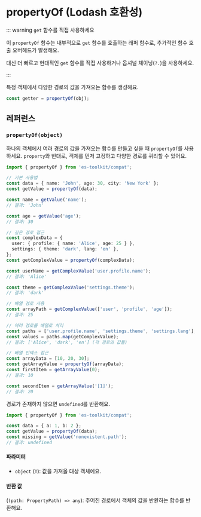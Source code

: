 # propertyOf (Lodash 호환성)

::: warning `get` 함수를 직접 사용하세요

이 `propertyOf` 함수는 내부적으로 `get` 함수를 호출하는 래퍼 함수로, 추가적인 함수 호출 오버헤드가 발생해요.

대신 더 빠르고 현대적인 `get` 함수를 직접 사용하거나 옵셔널 체이닝(`?.`)을 사용하세요.

:::

특정 객체에서 다양한 경로의 값을 가져오는 함수를 생성해요.

```typescript
const getter = propertyOf(obj);
```

## 레퍼런스

### `propertyOf(object)`

하나의 객체에서 여러 경로의 값을 가져오는 함수를 만들고 싶을 때 `propertyOf`를 사용하세요. `property`와 반대로, 객체를 먼저 고정하고 다양한 경로를 쿼리할 수 있어요.

```typescript
import { propertyOf } from 'es-toolkit/compat';

// 기본 사용법
const data = { name: 'John', age: 30, city: 'New York' };
const getValue = propertyOf(data);

const name = getValue('name');
// 결과: 'John'

const age = getValue('age');
// 결과: 30

// 깊은 경로 접근
const complexData = {
  user: { profile: { name: 'Alice', age: 25 } },
  settings: { theme: 'dark', lang: 'en' },
};
const getComplexValue = propertyOf(complexData);

const userName = getComplexValue('user.profile.name');
// 결과: 'Alice'

const theme = getComplexValue('settings.theme');
// 결과: 'dark'

// 배열 경로 사용
const arrayPath = getComplexValue(['user', 'profile', 'age']);
// 결과: 25

// 여러 경로를 배열로 처리
const paths = ['user.profile.name', 'settings.theme', 'settings.lang'];
const values = paths.map(getComplexValue);
// 결과: ['Alice', 'dark', 'en'] (각 경로의 값들)

// 배열 인덱스 접근
const arrayData = [10, 20, 30];
const getArrayValue = propertyOf(arrayData);
const firstItem = getArrayValue(0);
// 결과: 10

const secondItem = getArrayValue('[1]');
// 결과: 20
```

경로가 존재하지 않으면 `undefined`를 반환해요.

```typescript
import { propertyOf } from 'es-toolkit/compat';

const data = { a: 1, b: 2 };
const getValue = propertyOf(data);
const missing = getValue('nonexistent.path');
// 결과: undefined
```

#### 파라미터

- `object` (`T`): 값을 가져올 대상 객체예요.

#### 반환 값

(`(path: PropertyPath) => any`): 주어진 경로에서 객체의 값을 반환하는 함수를 반환해요.
